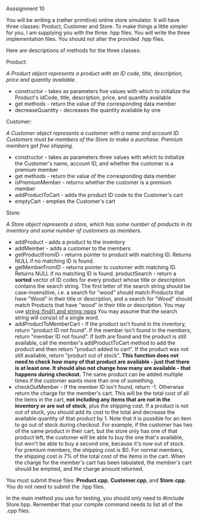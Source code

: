 Asssignment 10

You will be writing a (rather primitive) online store simulator. It will have three classes: Product, Customer and Store. To make things a little simpler for you, I am supplying you with the three .hpp files. You will write the three implementation files. You should not alter the provided .hpp files.

Here are descriptions of methods for the three classes:

Product:

*A Product object represents a product with an ID code, title, description, price and quantity available.*

* constructor - takes as parameters five values with which to initialize the Product's idCode, title, description, price, and quantity available
* get methods - return the value of the corresponding data member
* decreaseQuantity - decreases the quantity available by one


Customer:

*A Customer object represents a customer with a name and account ID. Customers must be members of the Store to make a purchase. Premium members get free shipping.*

* constructor - takes as parameters three values with which to initialize the Customer's name, account ID, and whether the customer is a premium member
* get methods - return the value of the corresponding data member
* isPremiumMember - returns whether the customer is a premium member
* addProductToCart - adds the product ID code to the Customer's cart
* emptyCart - empties the Customer's cart


Store:

*A Store object represents a store, which has some number of products in its inventory and some number of customers as members.*

* addProduct - adds a product to the inventory
* addMember - adds a customer to the members
* getProductFromID - returns pointer to product with matching ID. Returns NULL if no matching ID is found.
* getMemberFromID - returns pointer to customer with matching ID. Returns NULL if no matching ID is found.
productSearch - return a **sorted** vector of ID codes for every product whose title or description contains the search string. The first letter of the search string should be case-insensitive, i.e. a search for "wood" should match Products that have "Wood" in their title or description, and a search for "Wood" should match Products that have "wood" in their title or description. You may use [string::find() and string::npos](http://www.cplusplus.com/reference/string/string/find/?kw=string%3A%3Afind) You may assume that the search string will consist of a single word.
* addProductToMemberCart - If the product isn't found in the inventory, return "product ID not found". If the member isn't found in the members, return "member ID not found". If both are found and the product is still available, call the member's addProductToCart method to add the product and then return "product added to cart". If the product was not still available, return "product out of stock". **This function does not need to check how many of that product are available - just that there is at least one. It should also not change how many are available - that happens during checkout.** The same product can be added multiple times if the customer wants more than one of something.
* checkOutMember - If the member ID isn't found, return -1. Otherwise return the charge for the member's cart. This will be the total cost of all the items in the cart, **not including any items that are not in the inventory or are out of stock**, plus the shipping cost. If a product is not out of stock, you should add its cost to the total and decrease the available quantity of that product by 1. Note that it is possible for an item to go out of stock during checkout. For example, if the customer has two of the same product in their cart, but the store only has one of that product left, the customer will be able to buy the one that's available, but won't be able to buy a second one, because it's now out of stock. For premium members, the shipping cost is $0. For normal members, the shipping cost is 7% of the total cost of the items in the cart. When the charge for the member's cart has been tabulated, the member's cart should be emptied, and the charge amount returned.


You must submit these files: **Product.cpp**, **Customer.cpp**, and **Store.cpp**. You do not need to submit the .hpp files.

In the main method you use for testing, you should only need to #include Store.hpp. Remember that your compile command needs to list all of the .cpp files.
